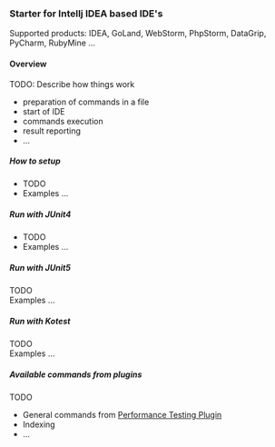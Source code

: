 ### Starter for Intellj IDEA based IDE's
Supported products: IDEA, GoLand, WebStorm, PhpStorm, DataGrip, PyCharm, RubyMine ...

#### Overview

TODO: Describe how things work
- preparation of commands in a file
- start of IDE
- commands execution
- result reporting
- ...

##### How to setup

- TODO
- Examples ...

##### Run with JUnit4

- TODO
- Examples ...

##### Run with JUnit5

TODO  
Examples ...

##### Run with Kotest

TODO  
Examples ...


##### Available commands from plugins
TODO
- General commands from [Performance Testing Plugin](LINK)
- Indexing
- ...